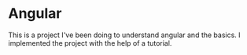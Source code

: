 # Angular

This is a project I've been doing to understand angular and the basics. I implemented the project with the help of a tutorial. 
